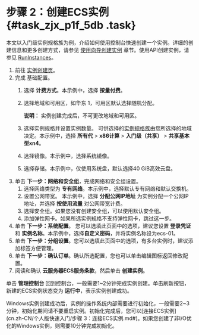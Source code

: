# 步骤 2：创建ECS实例 {#task_zjx_p1f_5db .task}

本文以入门级实例规格族为例，介绍如何使用控制台快速创建一个实例。详细的创建信息和更多创建方式，请参见 [使用向导创建实例](../../../../../cn.zh-CN/用户指南/实例/创建实例/使用向导创建实例.md#) 章节。使用API创建实例，请 参见 [RunInstances](../../../../../cn.zh-CN/API参考/实例/RunInstances.md#)。

1.  前往 [实例创建页](https://ecs-buy.aliyun.com/wizard/#/prepay/cn-beijing)。 
2.  完成 基础配置。 
    1.  选择 **计费方式**。本示例中，选择 **按量付费**。 
    2.  选择地域和可用区，如华东 1，可用区默认选择随机分配。 

        **说明：** 实例创建完成后，不可更改地域和可用区。

    3.  选择实例规格并设置实例数量。 可供选择的[实例规格族](../../../../../cn.zh-CN/产品简介/实例规格族.md#)由您所选择的地域决定。本示例中，选择 **所有代** \> **x86计算** \> **入门级（共享）** \> **共享基本型xn4**。
    4.  选择镜像。本示例中，选择系统镜像。 
    5.  选择存储。本示例中，仅使用系统盘，默认选择40 GiB高效云盘。 
3.  单击 **下一步：网络和安全组**，完成网络和安全组设置。 
    1.  选择网络类型为 **专有网络**。本示例中，选择默认专有网络和默认交换机。 
    2.  设置公网带宽。 本示例中，选择 **分配公网IP地址** 为实例分配一个公网IP地址，并选择 **按使用流量** 对公网带宽计费。
    3.  选择安全组。如果您没有创建安全组，可以使用默认安全组。 
    4.  添加弹性网卡。如果所选实例规格不支持弹性网卡，跳过这一步。 
4.  单击 **下一步：系统配置**。 您可以选填此页面中的选项，建议您设置 **登录凭证** 和 **实例名称**。本示例中，选择**自定义密码**，并将实例名称设为ecs-01。
5.  单击 **下一步：分组设置**。您可以选填此页面中的选项，有多台实例时，建议添加标签方便管理。 
6.  单击 **下一步：确认订单**。确认所选配置，您也可以单击编辑图标返回修改配置。 
7.  阅读和确认 **云服务器ECS服务条款**，然后单击 **创建实例**。 

单击 **管理控制台** 回到控制台，一般需要1~2分钟完成实例创建。单击刷新按钮，新建的ECS实例状态变为 **运行中**，表示实例创建成功。

Windows实例创建成功后，实例的操作系统内部需要进行初始化，一般需要2~3分钟，初始化期间请不要重启实例。初始化完成后，您可以[连接ECS实例](cn.zh-CN/个人版快速入门/步骤 3：连接ECS实例.md#)。如果您创建了非I/O优化的Windows实例，则需要10分钟完成初始化。

